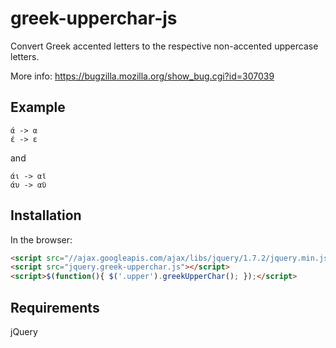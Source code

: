 greek-upperchar-js
==================

Convert Greek accented letters to the respective non-accented uppercase letters.

More info: https://bugzilla.mozilla.org/show_bug.cgi?id=307039

## Example 
```
ά -> α
έ -> ε
```

and
```
άι -> αϊ
άυ -> αϋ
```

## Installation

In the browser:

```html
<script src="//ajax.googleapis.com/ajax/libs/jquery/1.7.2/jquery.min.js"></script>
<script src="jquery.greek-upperchar.js"></script>
<script>$(function(){ $('.upper').greekUpperChar(); });</script>
```

## Requirements
jQuery